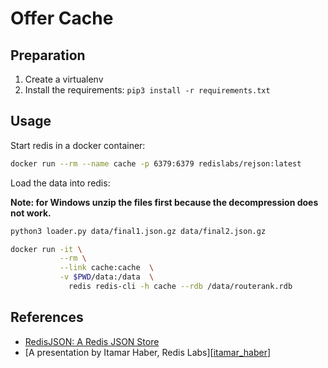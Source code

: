 # Offer Cache

## Preparation

1. Create a virtualenv
2. Install the requirements: `pip3 install -r requirements.txt`

## Usage

Start redis in a docker container:

```bash
docker run --rm --name cache -p 6379:6379 redislabs/rejson:latest
```

Load the data into redis:

**Note: for Windows unzip the files first because the decompression
does not work.**

```bash
python3 loader.py data/final1.json.gz data/final2.json.gz
```

```bash
docker run -it \
           --rm \
           --link cache:cache  \
           -v $PWD/data:/data  \
             redis redis-cli -h cache --rdb /data/routerank.rdb
```

## References

* [RedisJSON: A Redis JSON Store][redislabs]
* [A presentation by Itamar Haber, Redis Labs][[itamar_haber]]

[redislabs]: https://redislabs.com/blog/redis-as-a-json-store/
[itamar_haber]: https://www.youtube.com/watch?v=NLRbq2FtcIk
